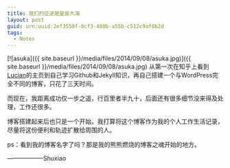 ```yaml
---
title: 我们的征途是星辰大海
layout: post
guid: urn:uuid:2ef3550f-8cf3-400b-a55b-c512c9af8b2d
tags:
  - Notes
---
```


<!--
[![bridge to wonderland]({{ site.baseurl }}/media/files/2014/09/05/bridge-to-wonderland.jpg)](http://500px.com/photo/82158657)
-->
[![asuka]({{ site.baseurl }}/media/files/2014/09/08/asuka.jpg)]({{ site.baseurl }}/media/files/2014/09/08/asuka.jpg)
从第一次在知乎上看到[Lucian](http://lucianmarin.com/ "Lucian")的主页到自己学习Github和Jekyll知识，再自己搭建一个与WordPress完全不同的博客，只花了三天时间。

而现在，我距离成功仅一步之遥，行百里者半九十，后面还有很多细节没来得及处理，工作还很多。

博客搭建起来后也只是一个开始，我打算将这个博客作为我的个人工作生活记录，尽量将这份便利和轨迹扩散给周围的人。

ps：看到我的博客名字了吗？那是我的熊熊燃烧的博客之魂开始的地方。

——————Shuxiao
